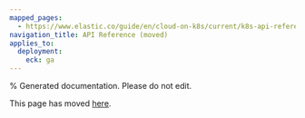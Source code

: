 ```yaml
---
mapped_pages:
  - https://www.elastic.co/guide/en/cloud-on-k8s/current/k8s-api-reference.html
navigation_title: API Reference (moved)
applies_to:
  deployment:
    eck: ga
---
```

% Generated documentation. Please do not edit.

This page has moved [here](./api-docs/index.md).